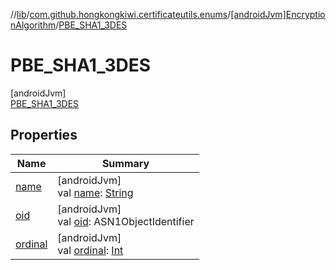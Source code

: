 //[lib](../../../../index.md)/[com.github.hongkongkiwi.certificateutils.enums](../../index.md)/[[androidJvm]EncryptionAlgorithm](../index.md)/[PBE_SHA1_3DES](index.md)

# PBE_SHA1_3DES

[androidJvm]\
[PBE_SHA1_3DES](index.md)

## Properties

| Name | Summary |
|---|---|
| [name](../../[android-jvm]-signature-algorithm/-s-h-a512_-w-i-t-h_-e-d-d-s-a/index.md#-372974862%2FProperties%2F-1973928616) | [androidJvm]<br>val [name](../../[android-jvm]-signature-algorithm/-s-h-a512_-w-i-t-h_-e-d-d-s-a/index.md#-372974862%2FProperties%2F-1973928616): [String](https://kotlinlang.org/api/latest/jvm/stdlib/kotlin/-string/index.html) |
| [oid](../oid.md) | [androidJvm]<br>val [oid](../oid.md): ASN1ObjectIdentifier |
| [ordinal](../../[android-jvm]-signature-algorithm/-s-h-a512_-w-i-t-h_-e-d-d-s-a/index.md#-739389684%2FProperties%2F-1973928616) | [androidJvm]<br>val [ordinal](../../[android-jvm]-signature-algorithm/-s-h-a512_-w-i-t-h_-e-d-d-s-a/index.md#-739389684%2FProperties%2F-1973928616): [Int](https://kotlinlang.org/api/latest/jvm/stdlib/kotlin/-int/index.html) |
